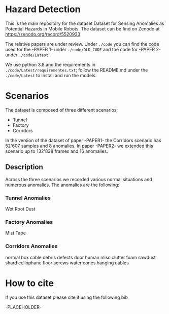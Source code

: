 # Hazard Detection
This is the main repository for the dataset Dataset for Sensing Anomalies as Potential Hazards in Mobile Robots.
The dataset can be find on Zenodo at https://zenodo.org/record/5520933

<!-- The relative video is available at TODO -->


The relative papers are under review.
Under `./code` you can find the code used for the -PAPER 1- under `./code/OLD_CODE` and the code for -PAPER 2- under `./code/Latest`.

We use python 3.8 and the requirements in `./code/Latest/requirementes.txt`; follow the README.md under the `./code/Latest` to install and run the models.


# Scenarios
The dataset is composed of three different scenarios:
- Tunnel
- Factory
- Corridors

In the version of the dataset of paper -PAPER1- the Corridors scenario has 52'607 samples and 8 anomalies. 
In paper -PAPER2- we extended this scenario up to 132'838 frames and 16 anomalies.

## Description
Across the three scenarios we recorded various normal situations and numerous anomalies.
The anomalies are the following:
<!-- AN1 - image - description -->
### Tunnel Anomalies
 Wet
 Root
 Dust
### Factory Anomalies
 Mist
 Tape
### Corridors Anomalies
 normal
 box
 cable
 debris
 defects
 door
 human
 misc
 clutter
 foam
 sawdust
 shard
 cellophane
 floor
 screws
 water
 cones
 hanging cables
# How to cite
If you use this dataset please cite it using the following bib

-PLACEHOLDER-
